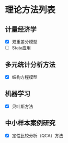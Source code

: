 # 理论方法列表
## 计量经济学
- [x] 双重差分模型
- [ ] Stata应用  

## 多元统计分析方法
- [x] 结构方程模型

## 机器学习
- [x] 贝叶斯方法

## 中小样本案例研究
- [x] 定性比较分析（QCA）方法

